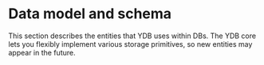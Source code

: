# Data model and schema

This section describes the entities that YDB uses within DBs.
The YDB core lets you flexibly implement various storage primitives, so new entities may appear in the future.

